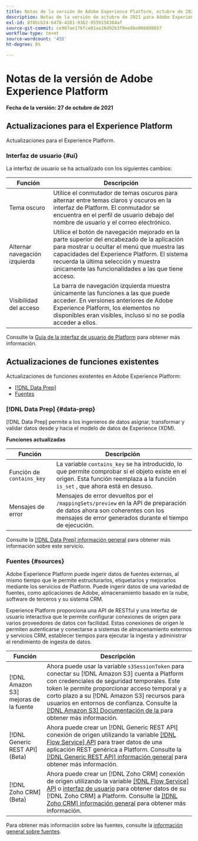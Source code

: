 ```yaml
---
title: Notas de la versión de Adobe Experience Platform, octubre de 2021
description: Notas de la versión de octubre de 2021 para Adobe Experience Platform.
exl-id: 8f8bcb24-6478-4281-9362-9559158384af
source-git-commit: ce967ae176fce81aa26d92b3f0ee8be006808657
workflow-type: tm+mt
source-wordcount: '455'
ht-degree: 8%

---
```


# Notas de la versión de Adobe Experience Platform

**Fecha de la versión: 27 de octubre de 2021**

## Actualizaciones para el Experience Platform

Actualizaciones para el Experience Platform.

### Interfaz de usuario {#ui}

La interfaz de usuario se ha actualizado con los siguientes cambios:

| Función | Descripción |
| --- | --- |
| Tema oscuro | Utilice el conmutador de temas oscuros para alternar entre temas claros y oscuros en la interfaz de Platform. El conmutador se encuentra en el perfil de usuario debajo del nombre de usuario y el correo electrónico. |
| Alternar navegación izquierda | Utilice el botón de navegación mejorado en la parte superior del encabezado de la aplicación para mostrar u ocultar el menú que muestra las capacidades del Experience Platform. El sistema recuerda la última selección y muestra únicamente las funcionalidades a las que tiene acceso. |
| Visibilidad del acceso | La barra de navegación izquierda muestra únicamente las funciones a las que puede acceder. En versiones anteriores de Adobe Experience Platform, los elementos no disponibles eran visibles, incluso si no se podía acceder a ellos. |

Consulte la [Guía de la interfaz de usuario de Platform](../../landing/ui-guide.md) para obtener más información.

## Actualizaciones de funciones existentes

Actualizaciones de funciones existentes en Adobe Experience Platform:

- [[!DNL Data Prep]](#data-prep)
- [Fuentes](#sources)

### [!DNL Data Prep] {#data-prep}

[!DNL Data Prep] permite a los ingenieros de datos asignar, transformar y validar datos desde y hacia el modelo de datos de Experience (XDM).

**Funciones actualizadas**

| Función | Descripción |
| --- | --- |
| Función  de `contains_key` | La variable `contains_key` se ha introducido, lo que permite comprobar si el objeto existe en el origen. Esta función reemplaza a la función `is_set` , que ahora está en desuso. |
| Mensajes de error | Mensajes de error devueltos por el `/mappingSets/preview` en la API de preparación de datos ahora son coherentes con los mensajes de error generados durante el tiempo de ejecución. |

Consulte la [[!DNL Data Prep] información general](../../data-prep/home.md) para obtener más información sobre este servicio.

### Fuentes {#sources}

Adobe Experience Platform puede ingerir datos de fuentes externas, al mismo tiempo que le permite estructurarlos, etiquetarlos y mejorarlos mediante los servicios de Platform. Puede ingerir datos de una variedad de fuentes, como aplicaciones de Adobe, almacenamiento basado en la nube, software de terceros y su sistema CRM.

Experience Platform proporciona una API de RESTful y una interfaz de usuario interactiva que le permite configurar conexiones de origen para varios proveedores de datos con facilidad. Estas conexiones de origen le permiten autenticarse y conectarse a sistemas de almacenamiento externos y servicios CRM, establecer tiempos para ejecutar la ingesta y administrar el rendimiento de ingesta de datos.

| Función | Descripción |
| --- | --- |
| [!DNL Amazon S3] mejoras de la fuente | Ahora puede usar la variable `s3SessionToken` para conectar su [!DNL Amazon S3] cuenta a Platform con credenciales de seguridad temporales. Este token le permite proporcionar acceso temporal y a corto plazo a su [!DNL Amazon S3] recursos para usuarios en entornos de confianza. Consulte la [[!DNL Amazon S3] Documentación de la ](../../sources/connectors/cloud-storage/s3.md#prerequisites) para obtener más información. |
| [!DNL Generic REST API] (Beta) | Ahora puede crear un [!DNL Generic REST API] conexión de origen utilizando la variable [[!DNL Flow Service] API](../../sources/tutorials/api/create/protocols/generic-rest.md) para traer datos de una aplicación REST genérica a Platform. Consulte la [[!DNL Generic REST API] información general](../../sources/connectors/protocols/generic-rest.md) para obtener más información. |
| [!DNL Zoho CRM] (Beta) | Ahora puede crear un [!DNL Zoho CRM] conexión de origen utilizando la variable [[!DNL Flow Service] API](../../sources/tutorials/api/create/crm/zoho.md) o [interfaz de usuario](../../sources/tutorials/ui/create/crm/zoho.md) para obtener datos de su [!DNL Zoho CRM] a Platform. Consulte la [[!DNL Zoho CRM] información general](../../sources/connectors/crm/zoho.md) para obtener más información. |

Para obtener más información sobre las fuentes, consulte la [información general sobre fuentes](../../sources/home.md).
